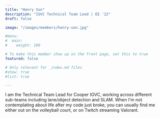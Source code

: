```yaml
---
title: "Henry Son"
description: "IGVC Technical Team Lead | EE '22"
draft: false

image: "/images/members/henry-son.jpg"

#menu:
#  main:
#    weight: 100

# To make this member show up on the front page, set this to true
featured: false

# Only relevant for _index.md files
#show: true
#list: true

---
```


I am the Technical Team Lead for Cooper IGVC, working across different sub-teams including lane/object detection and SLAM. 
When I'm not contemplating about life after my code just broke, you can usually find me either out on the volleyball court, or on Twitch streaming Valorant. 
